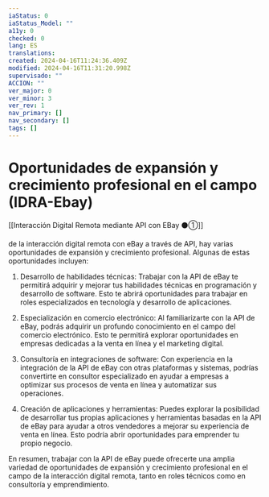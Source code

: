```yaml
---
iaStatus: 0
iaStatus_Model: ""
a11y: 0
checked: 0
lang: ES
translations: 
created: 2024-04-16T11:24:36.409Z
modified: 2024-04-16T11:31:20.998Z
supervisado: ""
ACCION: ""
ver_major: 0
ver_minor: 3
ver_rev: 1
nav_primary: []
nav_secondary: []
tags: []
---
```

# Oportunidades de expansión y crecimiento profesional en el campo (IDRA-Ebay)

[[Interacción Digital Remota mediante API con EBay ⚫①]]

de la interacción digital remota con eBay a través de API, hay varias oportunidades de expansión y crecimiento profesional. Algunas de estas oportunidades incluyen:

1. Desarrollo de habilidades técnicas: Trabajar con la API de eBay te permitirá adquirir y mejorar tus habilidades técnicas en programación y desarrollo de software. Esto te abrirá oportunidades para trabajar en roles especializados en tecnología y desarrollo de aplicaciones.

2. Especialización en comercio electrónico: Al familiarizarte con la API de eBay, podrás adquirir un profundo conocimiento en el campo del comercio electrónico. Esto te permitirá explorar oportunidades en empresas dedicadas a la venta en línea y el marketing digital.

3. Consultoría en integraciones de software: Con experiencia en la integración de la API de eBay con otras plataformas y sistemas, podrías convertirte en consultor especializado en ayudar a empresas a optimizar sus procesos de venta en línea y automatizar sus operaciones.

4. Creación de aplicaciones y herramientas: Puedes explorar la posibilidad de desarrollar tus propias aplicaciones y herramientas basadas en la API de eBay para ayudar a otros vendedores a mejorar su experiencia de venta en línea. Esto podría abrir oportunidades para emprender tu propio negocio.

En resumen, trabajar con la API de eBay puede ofrecerte una amplia variedad de oportunidades de expansión y crecimiento profesional en el campo de la interacción digital remota, tanto en roles técnicos como en consultoría y emprendimiento.
